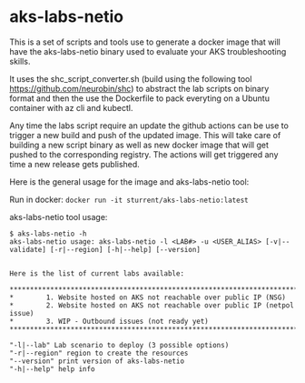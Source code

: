 # aks-labs-netio
This is a set of scripts and tools use to generate a docker image that will have the aks-labs-netio binary used to evaluate your AKS troubleshooting skills.

It uses the shc_script_converter.sh (build using the following tool https://github.com/neurobin/shc) to abstract the lab scripts on binary format and then the use the Dockerfile to pack everyting on a Ubuntu container with az cli and kubectl.

Any time the labs script require an update the github actions can be use to trigger a new build and push of the updated image. This will take care of building a new script binary as well as new docker image that will get pushed to the corresponding registry. The actions will get triggered any time a new release gets published.

Here is the general usage for the image and aks-labs-netio tool:

Run in docker: `docker run -it sturrent/aks-labs-netio:latest`

aks-labs-netio tool usage:
```
$ aks-labs-netio -h
aks-labs-netio usage: aks-labs-netio -l <LAB#> -u <USER_ALIAS> [-v|--validate] [-r|--region] [-h|--help] [--version]


Here is the list of current labs available:

*************************************************************************************
*        1. Website hosted on AKS not reachable over public IP (NSG)
*        2. Website hosted on AKS not reachable over public IP (netpol issue)
*        3. WIP - Outbound issues (not ready yet)
*************************************************************************************

"-l|--lab" Lab scenario to deploy (3 possible options)
"-r|--region" region to create the resources
"--version" print version of aks-labs-netio
"-h|--help" help info
```
